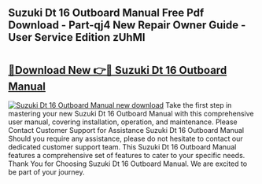 ## Suzuki Dt 16 Outboard Manual Free Pdf Download - Part-qj4 New Repair Owner Guide - User Service Edition zUhMI

# <h2><a href="http://bc67416.oget.top/?id=Suzuki+Dt+16+Outboard+Manual">🔗Download New 👉🔴 Suzuki Dt 16 Outboard Manual</a></h2>

[![Suzuki Dt 16 Outboard Manual new download](https://i.imgur.com/5g1atiW.png)](http://bc67416.oget.top/?id=Suzuki+Dt+16+Outboard+Manual)
Take the first step in mastering your new Suzuki Dt 16 Outboard Manual with this comprehensive user manual, covering installation, operation, and maintenance. Please Contact Customer Support for Assistance Suzuki Dt 16 Outboard Manual Should you require any assistance, please do not hesitate to contact our dedicated customer support team. This Suzuki Dt 16 Outboard Manual features a comprehensive set of features to cater to your specific needs. Thank You for Choosing Suzuki Dt 16 Outboard Manual. We are excited to be part of your journey.
